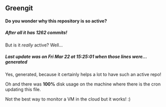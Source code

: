 ## Greengit

#### Do you wonder why this repository is so active?

##### After all it has 1262 commits!

But is it *really* active? Well...

##### Last update was on Fri Mar 22 at 15:25:01 when those lines were... generated

Yes, generated, because it certainly helps a lot to have such an active repo!

Oh and there was **100%** disk usage on the machine
where there is the cron updating this file.

Not the best way to monitor a VM in the cloud but it works! :)

